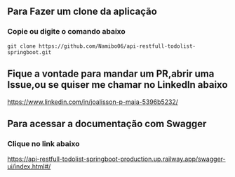 ## Para Fazer um clone da aplicação
### Copie ou digite o comando abaixo
```git clone https://github.com/Namibo06/api-restfull-todolist-springboot.git```

## Fique a vontade para mandar um PR,abrir uma Issue,ou se quiser me chamar no LinkedIn abaixo
https://www.linkedin.com/in/joalisson-p-maia-5396b5232/

## Para acessar a documentação com Swagger
### Clique no link abaixo

https://api-restfull-todolist-springboot-production.up.railway.app/swagger-ui/index.html#/